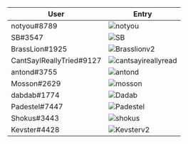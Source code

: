 | User | Entry |
|-|-|
| notyou#8789 | ![notyou](https://user-images.githubusercontent.com/94983163/143287702-6eb07936-1ccb-4705-bafd-7204183d8b95.PNG)|
| SB#3547 | ![SB](https://user-images.githubusercontent.com/94983163/143287678-ee243db8-16f0-4054-b072-f9dbe54a92f5.PNG)|
| BrassLion#1925 |![Brasslionv2](https://user-images.githubusercontent.com/94983163/143310986-429b689f-c427-4fdb-81d8-627a67d5cfaf.PNG) |
| CantSayIReallyTried#9127 | ![cantsayireallyread](https://user-images.githubusercontent.com/94983163/143287580-bb486c5f-eedd-4c1d-95aa-6aa1d4a5c2f7.PNG)|
| antond#3755 |  ![antond](https://user-images.githubusercontent.com/94983163/143287464-cdbe221e-905c-4bf6-b8a0-e8b629e81c2a.PNG)|
| Mosson#2629 | ![mosson](https://user-images.githubusercontent.com/94983163/143287345-79ef7275-c6ad-425a-9b88-1900d77c8e58.PNG)|
| dabdab#1774 | ![Dadab](https://user-images.githubusercontent.com/94983163/143287319-a6d56328-f911-41b5-8669-71ba8601fdb3.PNG) |
| Padestel#7447 | ![Padestel](https://user-images.githubusercontent.com/94983163/143287288-52b7bc8c-32f8-48f7-ae9d-411fd8574f8c.PNG)|
| Shokus#3443 | ![shokus](https://user-images.githubusercontent.com/94983163/143291206-5c4979fa-f2ef-4059-af92-379be96f27ec.PNG)|
| Kevster#4428 |![Kevsterv2](https://user-images.githubusercontent.com/94983163/143310943-17039778-0680-4240-9d06-c9c798ecd5e0.PNG) |

